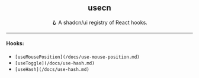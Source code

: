 <div align="center">
  <h2>usecn</h2>
  <p>🪝 A shadcn/ui registry of React hooks.</p>
</div>

---

#### Hooks:

- `[useMousePosition](/docs/use-mouse-position.md)`
- `[useToggle](/docs/use-hash.md)`
- `[useHash](/docs/use-hash.md)`
